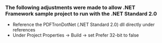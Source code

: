 ### The following adjustments were made to allow .NET Framework sample project to run with the .NET Standard 2.0

- Reference the PDFTronDotNet (.NET Standard 2.0) dll directly under references
- Under Project Properties -> Build -> set Prefer 32-bit to false
